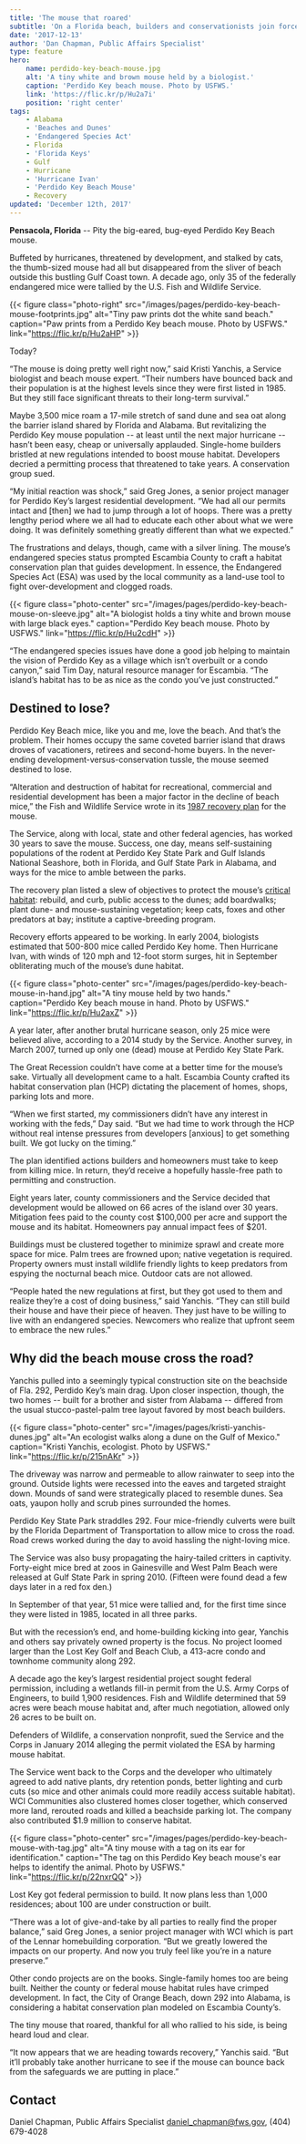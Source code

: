 ```yaml
---
title: 'The mouse that roared'
subtitle: 'On a Florida beach, builders and conservationists join forces to save an endangered species'
date: '2017-12-13'
author: 'Dan Chapman, Public Affairs Specialist'
type: feature
hero:
    name: perdido-key-beach-mouse.jpg
    alt: 'A tiny white and brown mouse held by a biologist.'
    caption: 'Perdido Key beach mouse. Photo by USFWS.'
    link: 'https://flic.kr/p/Hu2a7i'
    position: 'right center'
tags:
    - Alabama
    - 'Beaches and Dunes'
    - 'Endangered Species Act'
    - Florida
    - 'Florida Keys'
    - Gulf
    - Hurricane
    - 'Hurricane Ivan'
    - 'Perdido Key Beach Mouse'
    - Recovery
updated: 'December 12th, 2017'
---
```


**Pensacola, Florida** -- Pity the big-eared, bug-eyed Perdido Key Beach mouse.

Buffeted by hurricanes, threatened by development, and stalked by cats, the thumb-sized mouse had all but disappeared from the sliver of beach outside this bustling Gulf Coast town. A decade ago, only 35 of the federally endangered mice were tallied by the U.S. Fish and Wildlife Service.

{{< figure class="photo-right" src="/images/pages/perdido-key-beach-mouse-footprints.jpg" alt="Tiny paw prints dot the white sand beach." caption="Paw prints from a Perdido Key beach mouse. Photo by USFWS." link="https://flic.kr/p/Hu2aHP" >}}

Today?

“The mouse is doing pretty well right now,” said Kristi Yanchis, a Service biologist and beach mouse expert. “Their numbers have bounced back and their population is at the highest levels since they were first listed in 1985. But they still face significant threats to their long-term survival.”

Maybe 3,500 mice roam a 17-mile stretch of sand dune and sea oat along the barrier island shared by Florida and Alabama. But revitalizing the Perdido Key mouse population -- at least until the next major hurricane -- hasn’t been easy, cheap or universally applauded.
Single-home builders bristled at new regulations intended to boost mouse habitat. Developers decried a permitting process that threatened to take years. A conservation group sued.

“My initial reaction was shock,” said Greg Jones, a senior project manager for Perdido Key’s largest residential development. “We had all our permits intact and [then] we had to jump through a lot of hoops. There was a pretty lengthy period where we all had to educate each other about what we were doing. It was definitely something greatly different than what we expected.”

The frustrations and delays, though, came with a silver lining. The mouse’s endangered species status prompted Escambia County to craft a habitat conservation plan that guides development. In essence, the Endangered Species Act (ESA) was used by the local community as a land-use tool to fight over-development and clogged roads.

{{< figure class="photo-center" src="/images/pages/perdido-key-beach-mouse-on-sleeve.jpg" alt="A biologist holds a tiny white and brown mouse with large black eyes." caption="Perdido Key beach mouse. Photo by USFWS." link="https://flic.kr/p/Hu2cdH" >}}

“The endangered species issues have done a good job helping to maintain the vision of Perdido Key as a village which isn’t overbuilt or a condo canyon,” said Tim Day, natural resource manager for Escambia. “The island’s habitat has to be as nice as the condo you’ve just constructed.”

## Destined to lose?

Perdido Key Beach mice, like you and me, love the beach. And that’s the problem. Their homes occupy the same coveted barrier island that draws droves of vacationers, retirees and second-home buyers. In the never-ending development-versus-conservation tussle, the mouse seemed destined to lose.

“Alteration and destruction of habitat for recreational, commercial and residential development  has been a major factor in the decline of beach mice,” the Fish and Wildlife Service wrote in its [1987 recovery plan](https://ecos.fws.gov/docs/recovery_plan/870812.pdf) for the mouse.

The Service, along with local, state and other federal agencies, has worked 30 years to save the mouse. Success, one day, means self-sustaining populations of the rodent at Perdido Key State Park and Gulf Islands National Seashore, both in Florida, and Gulf State Park in Alabama, and ways for the mice to amble between the parks.

The recovery plan listed a slew of objectives to protect the mouse’s [critical habitat](/endangered-species-act/critical-habitat): rebuild, and curb, public access to the dunes; add boardwalks; plant dune- and mouse-sustaining vegetation; keep cats, foxes and other predators at bay; institute a captive-breeding program.

Recovery efforts appeared to be working. In early 2004, biologists estimated that 500-800 mice called Perdido Key home. Then Hurricane Ivan, with winds of 120 mph and 12-foot storm surges, hit in September obliterating much of the mouse’s dune habitat.

{{< figure class="photo-center" src="/images/pages/perdido-key-beach-mouse-in-hand.jpg" alt="A tiny mouse held by two hands." caption="Perdido Key beach mouse in hand. Photo by USFWS." link="https://flic.kr/p/Hu2axZ" >}}

A year later, after another brutal hurricane season, only 25 mice were believed alive, according to a 2014 study by the Service. Another survey, in March 2007, turned up only one (dead) mouse at Perdido Key State Park.

The Great Recession couldn’t have come at a better time for the mouse’s sake. Virtually all development came to a halt. Escambia County crafted its habitat conservation plan (HCP) dictating the placement of homes, shops, parking lots and more.

“When we first started, my commissioners didn’t have any interest in working with the feds,” Day said. “But we had time to work through the HCP without real intense pressures from developers [anxious] to get something built. We got lucky on the timing.”

The plan identified actions builders and homeowners must take to keep from killing mice. In return, they’d receive a hopefully hassle-free path to permitting and construction.

Eight years later, county commissioners and the Service decided that development would be allowed on 66 acres of the island over 30 years. Mitigation fees paid to the county cost $100,000 per acre and support the mouse and its habitat. Homeowners pay annual impact fees of $201.

Buildings must be clustered together to minimize sprawl and create more space for mice. Palm trees are frowned upon; native vegetation is required. Property owners must install wildlife friendly lights to keep predators from espying the nocturnal beach mice. Outdoor cats are not allowed.

“People hated the new regulations at first, but they got used to them and realize they’re a cost of doing business,” said Yanchis. “They can still build their house and have their piece of heaven. They just have to be willing to live with an endangered species. Newcomers who realize that upfront seem to embrace the new rules.”

## Why did the beach mouse cross the road?

Yanchis pulled into a seemingly typical construction site on the beachside of Fla. 292, Perdido Key’s main drag. Upon closer inspection, though, the two homes -- built for a brother and sister from Alabama -- differed from the usual stucco-pastel-palm tree layout favored by most beach builders.

{{< figure class="photo-center" src="/images/pages/kristi-yanchis-dunes.jpg" alt="An ecologist walks along a dune on the Gulf of Mexico." caption="Kristi Yanchis, ecologist. Photo by USFWS." link="https://flic.kr/p/215nAKr" >}}

The driveway was narrow and permeable to allow rainwater to seep into the ground. Outside lights were recessed into the eaves and targeted straight down. Mounds of sand were strategically placed to resemble dunes. Sea oats, yaupon holly and scrub pines surrounded the homes.

Perdido Key State Park straddles 292. Four mice-friendly culverts were built by the Florida Department of Transportation to allow mice to cross the road. Road crews worked during the day to avoid hassling the night-loving mice.

The Service was also busy propagating the hairy-tailed critters in captivity. Forty-eight mice bred at zoos in Gainesville and West Palm Beach were released at Gulf State Park in spring 2010. (Fifteen were found dead a few days later in a red fox den.)

In September of that year, 51 mice were tallied and, for the first time since they were listed in 1985, located in all three parks.

But with the recession’s end, and home-building kicking into gear, Yanchis and others say privately owned property is the focus. No project loomed larger than the Lost Key Golf and Beach Club, a 413-acre condo and townhome community along 292.

A decade ago the key’s largest residential project sought federal permission, including a wetlands fill-in permit from the U.S. Army Corps of Engineers, to build 1,900 residences. Fish and Wildlife determined that 59 acres were beach mouse habitat and, after much negotiation, allowed only 26 acres to be built on.

Defenders of Wildlife, a conservation nonprofit, sued the Service and the Corps in January 2014 alleging the permit violated the ESA by harming mouse habitat.

The Service went back to the Corps and the developer who ultimately agreed to add native plants, dry retention ponds, better lighting and curb cuts (so mice and other animals could more readily access suitable habitat). WCI Communities also clustered homes closer together, which conserved more land, rerouted roads and killed a beachside parking lot. The company also contributed $1.9 million to conserve habitat.

{{< figure class="photo-center" src="/images/pages/perdido-key-beach-mouse-with-tag.jpg" alt="A tiny mouse with a tag on its ear for identification." caption="The tag on this Perdido Key beach mouse's ear helps to identify the animal. Photo by USFWS." link="https://flic.kr/p/22nxrQQ" >}}

Lost Key got federal permission to build. It now plans less than 1,000 residences; about 100 are under construction or built.

“There was a lot of give-and-take by all parties to really find the proper balance,” said Greg Jones, a senior project manager with WCI which is part of the Lennar homebuilding corporation. “But we greatly lowered the impacts on our property. And now you truly feel like you’re in a nature preserve.”

Other condo projects are on the books. Single-family homes too are being built. Neither the county or federal mouse habitat rules have crimped development. In fact, the City of Orange Beach, down 292 into Alabama, is considering a habitat conservation plan modeled on Escambia County’s.

The tiny mouse that roared, thankful for all who rallied to his side, is being heard loud and clear.

“It now appears that we are heading towards recovery,” Yanchis said. “But it’ll probably take another hurricane to see if the mouse can bounce back from the safeguards we are putting in place.”

## Contact

Daniel Chapman, Public Affairs Specialist
[daniel_chapman@fws.gov](mailto:daniel_chapman@fws.gov), (404) 679-4028

